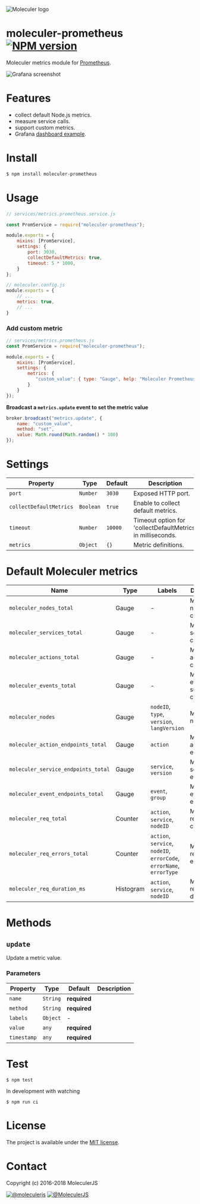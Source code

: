 ![Moleculer logo](http://moleculer.services/images/banner.png)

# moleculer-prometheus [![NPM version](https://img.shields.io/npm/v/moleculer-prometheus.svg)](https://www.npmjs.com/package/moleculer-prometheus)

Moleculer metrics module for [Prometheus](https://prometheus.io/).

![Grafana screenshot](https://user-images.githubusercontent.com/306521/37919389-ff994100-3123-11e8-9da9-b771978e635f.png)

# Features
- collect default Node.js metrics.
- measure service calls.
- support custom metrics.
- Grafana [dashboard example](grafana-dashboards/).

# Install

```bash
$ npm install moleculer-prometheus
```

# Usage

```js
// services/metrics.prometheus.service.js

const PromService = require("moleculer-prometheus");

module.exports = {
    mixins: [PromService],
    settings: {
        port: 3030,
        collectDefaultMetrics: true,
        timeout: 5 * 1000, 
    }
};

// moleculer.config.js
module.exports = {
    // ...
    metrics: true,
    // ...
}
```

### Add custom metric

```js
// services/metrics.prometheus.js
const PromService = require("moleculer-prometheus");

module.exports = {
    mixins: [PromService],
    settings: {
        metrics: {
           "custom_value": { type: "Gauge", help: "Moleculer Prometheus custom metric" } 
        } 
    }
});
```

**Broadcast a `metrics.update` event to set the metric value**
```js
broker.broadcast("metrics.update", {
    name: "custom_value",
    method: "set",
    value: Math.round(Math.random() * 100)
});
```



<!-- AUTO-CONTENT-START:USAGE -->
<!-- AUTO-CONTENT-END:USAGE -->

<!-- AUTO-CONTENT-TEMPLATE:USAGE
{{#hasExamples}}
{{#each examples}}
{{{this}}}
{{/each}}
{{/hasExamples}}
-->



# Settings

| Property | Type | Default | Description |
| -------- | ---- | ------- | ----------- |
| `port` | `Number` | `3030` | Exposed HTTP port. |
| `collectDefaultMetrics` | `Boolean` | `true` | Enable to collect default metrics. |
| `timeout` | `Number` | `10000` | Timeout option for 'collectDefaultMetrics' in milliseconds. |
| `metrics` | `Object` | `{}` | Metric definitions. |

# Default Moleculer metrics

| Name | Type | Labels | Description |
| ---- | ---- | ------ | ----------- |
| `moleculer_nodes_total` | Gauge | - | Moleculer nodes count |
| `moleculer_services_total` | Gauge | - | Moleculer services count |
| `moleculer_actions_total` | Gauge | - | Moleculer actions count |
| `moleculer_events_total` | Gauge | - | Moleculer event subscription count |
| `moleculer_nodes` | Gauge | `nodeID`, `type`, `version`, `langVersion` | Moleculer node list |
| `moleculer_action_endpoints_total` | Gauge | `action` | Moleculer action endpoints |
| `moleculer_service_endpoints_total` | Gauge | `service`, `version` | Moleculer service endpoints |
| `moleculer_event_endpoints_total` | Gauge | `event`, `group` | Moleculer event endpoints |
| `moleculer_req_total` | Counter | `action`, `service`, `nodeID` | Moleculer request count |
| `moleculer_req_errors_total` | Counter | `action`, `service`, `nodeID`, `errorCode`, `errorName`, `errorType` | Moleculer request error count |
| `moleculer_req_duration_ms` | Histogram | `action`, `service`, `nodeID` | Moleculer request durations |


# Methods

<!-- AUTO-CONTENT-START:METHODS -->
## `update` 

Update a metric value.

### Parameters
| Property | Type | Default | Description |
| -------- | ---- | ------- | ----------- |
| `name` | `String` | **required** |  |
| `method` | `String` | **required** |  |
| `labels` | `Object` | - |  |
| `value` | `any` | **required** |  |
| `timestamp` | `any` | **required** |  |



<!-- AUTO-CONTENT-END:METHODS -->

<!-- AUTO-CONTENT-TEMPLATE:METHODS
{{#each this}}
## `{{name}}` {{#each badges}}{{this}} {{/each}}
{{#since}}
_<sup>Since: {{this}}</sup>_
{{/since}}

{{description}}

### Parameters
| Property | Type | Default | Description |
| -------- | ---- | ------- | ----------- |
{{#each params}}
| `{{name}}` | {{type}} | {{defaultValue}} | {{description}} |
{{/each}}
{{^params}}
*No input parameters.*
{{/params}}

{{#returns}}
### Results
**Type:** {{type}}

{{description}}
{{/returns}}

{{#hasExamples}}
### Examples
{{#each examples}}
{{this}}
{{/each}}
{{/hasExamples}}

{{/each}}
-->

# Test
```
$ npm test
```

In development with watching

```
$ npm run ci
```

# License
The project is available under the [MIT license](https://tldrlegal.com/license/mit-license).

# Contact
Copyright (c) 2016-2018 MoleculerJS

[![@moleculerjs](https://img.shields.io/badge/github-moleculerjs-green.svg)](https://github.com/moleculerjs) [![@MoleculerJS](https://img.shields.io/badge/twitter-MoleculerJS-blue.svg)](https://twitter.com/MoleculerJS)

